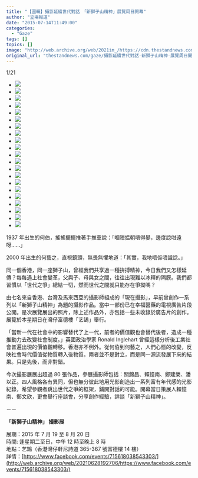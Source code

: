 ```yaml
---
title: "【圖輯】攝影延續世代對話　「新獅子山精神」展覽周日開幕"
author: "立場報道"
date: "2015-07-14T11:49:00"
categories:
  - "Gaze"
tags: []
topics: []
image: "http://web.archive.org/web/2021im_/https://cdn.thestandnews.com/media/photos/gallery/24/cache/11_dYaLe_300x200cropcenter.jpg"
original_url: "thestandnews.com/gaze/攝影延續世代對話-新獅子山精神-展覽周日開幕"
---
```

[](#)[](#)

[](#)1/21[](#)

*   ![](http://web.archive.org/web/2021im_/https://cdn.thestandnews.com/media/photos/gallery/24/cache/11_dYaLe_300x200cropcenter.jpg)
*   ![](http://web.archive.org/web/2021im_/https://cdn.thestandnews.com/media/photos/gallery/24/cache/12_ZrY36_300x200cropcenter.jpg)
*   ![](http://web.archive.org/web/2021im_/https://cdn.thestandnews.com/media/photos/gallery/24/cache/21_EeOW4_300x200cropcenter.jpg)
*   ![](http://web.archive.org/web/2021im_/https://cdn.thestandnews.com/media/photos/gallery/24/cache/20_Ww1sh_300x200cropcenter.jpg)
*   ![](http://web.archive.org/web/2021im_/https://cdn.thestandnews.com/media/photos/gallery/24/cache/19_IAGsk_300x200cropcenter.jpg)
*   ![](http://web.archive.org/web/2021im_/https://cdn.thestandnews.com/media/photos/gallery/24/cache/18_Avibk_300x200cropcenter.jpg)
*   ![](http://web.archive.org/web/2021im_/https://cdn.thestandnews.com/media/photos/gallery/24/cache/16_xBDBl_300x200cropcenter.jpg)
*   ![](http://web.archive.org/web/2021im_/https://cdn.thestandnews.com/media/photos/gallery/24/cache/15_QsUci_300x200cropcenter.jpg)
*   ![](http://web.archive.org/web/2021im_/https://cdn.thestandnews.com/media/photos/gallery/24/cache/14_ltPQd_300x200cropcenter.jpg)
*   ![](http://web.archive.org/web/2021im_/https://cdn.thestandnews.com/media/photos/gallery/24/cache/13_s9aay_300x200cropcenter.jpg)
*   ![](http://web.archive.org/web/2021im_/https://cdn.thestandnews.com/media/photos/gallery/24/cache/10_3eT8Y_300x200cropcenter.jpg)
*   ![](http://web.archive.org/web/2021im_/https://cdn.thestandnews.com/media/photos/gallery/24/cache/9_6bHMG_300x200cropcenter.jpg)
*   ![](http://web.archive.org/web/2021im_/https://cdn.thestandnews.com/media/photos/gallery/24/cache/6_VgHV7_300x200cropcenter.jpg)
*   ![](http://web.archive.org/web/2021im_/https://cdn.thestandnews.com/media/photos/gallery/24/cache/8_BdBZA_300x200cropcenter.jpg)
*   ![](http://web.archive.org/web/2021im_/https://cdn.thestandnews.com/media/photos/gallery/24/cache/7_SSH72_300x200cropcenter.jpg)
*   ![](http://web.archive.org/web/2021im_/https://cdn.thestandnews.com/media/photos/gallery/24/cache/17_Mc3Tq_300x200cropcenter.jpg)
*   ![](http://web.archive.org/web/2021im_/https://cdn.thestandnews.com/media/photos/gallery/24/cache/5_jVyRF_300x200cropcenter.jpg)
*   ![](http://web.archive.org/web/2021im_/https://cdn.thestandnews.com/media/photos/gallery/24/cache/4_Ig9Bc_300x200cropcenter.jpg)
*   ![](http://web.archive.org/web/2021im_/https://cdn.thestandnews.com/media/photos/gallery/24/cache/2_gJ5QP_300x200cropcenter.jpg)
*   ![](http://web.archive.org/web/2021im_/https://cdn.thestandnews.com/media/photos/gallery/24/cache/3_U92aq_300x200cropcenter.jpg)
*   ![](http://web.archive.org/web/2021im_/https://cdn.thestandnews.com/media/photos/gallery/24/cache/1_tNmR820copy_w3w2p_300x200cropcenter.png)

1937 年出生的何伯，搖搖擺擺推著手推車說：「嗰陣揾朝唔得晏，邊度諗咁遠呀……」

2000 年出生的何藝之，直視鏡頭，無畏無懼地道：「其實，我地唔係唔識諗。」

同一個香港，同一座獅子山，曾經我們共享過一種拚搏精神，今日我們又怎樣延傳？每每遇上社會變革，父與子、母與女之間，往往出現難以冰釋的隔膜。我們都習慣以「世代之爭」總結一切，然而世代之間就只能存在爭拗嗎？

由七名來自香港、台灣及馬來西亞的攝影師組成的「現在攝影」，早前曾創作一系列以「新獅子山精神」為題的攝影作品。當中一部份已在幸福醫藥的電視廣告片段公開。是次展覽展出的照片，除上述作品外，亦包括一些未收錄於廣告片的創作。展覽於本星期日在灣仔富德樓「艺鵠」舉行。

「當新一代在社會中的影響替代了上一代，前者的價值觀也會替代後者，造成一種推動力去改變社會制度。」英國政治學家 Ronald Inglehart 曾經這樣分析後工業社會普遍出現的價值觀轉移。香港亦不例外。從何伯到何藝之，人們心態的改變，反映社會時代價值從物質轉入後物質。兩者並不是對立，而是同一源流發展下來的結果。只是先後，而非對錯。

今次撮影展展出超過 80 張作品，參展攝影師包括：關錦昌、賴憶南、鄭建榮、潘以正。四人風格各有異同，但也無分彼此地用光影創造出一系列富有年代感的光影紀錄，希望參觀者跳出世代之爭的框架，鋪開對話的可能。開幕當日策展人賴憶南、鄭文欣，更會舉行座談會，分享創作經驗，詳談「新獅子山精神」。

－－

**「新獅子山精神」 撮影展**

展期：2015 年 7 月 19 至 8 月 20 日  
時間: 逢星期二至日，中午 12 時至晚上 8 時  
地點：艺鵠（香港灣仔軒尼詩道 365-367 號富德樓 14 樓）  
詳情：[https://www.facebook.com/events/715618038543303/](http://web.archive.org/web/20210628192706/https://www.facebook.com/events/715618038543303/)